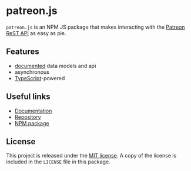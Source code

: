 # patreon.js
`patreon.js` is an NPM JS package that makes interacting with the
[Patreon ReST API](https://docs.patreon.com/) as easy as pie.

## Features
- [documented](https://www.npmjs.com/package/patreon.js) data models and api
- asynchronous
- [TypeScript](https://www.typescriptlang.org/)-powered

## Useful links
- [Documentation](https://trax.am/docs/patreon.js/latest/)
- [Repository](https://gitlab.com/traxam/patreon.js)
- [NPM package](https://www.npmjs.com/package/patreon.js)

## License
This project is released under the
[MIT license](https://opensource.org/licenses/MIT). A copy of the license is
included in the `LICENSE` file in this package.
